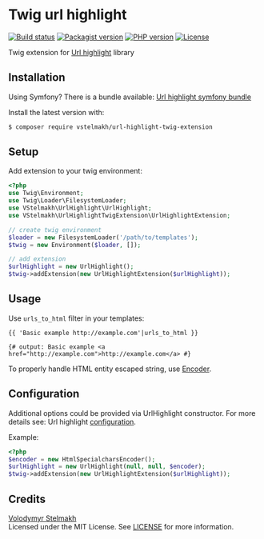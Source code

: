 # Twig url highlight
[![Build status](https://github.com/vstelmakh/url-highlight-twig-extension/workflows/build/badge.svg?branch=master)](https://github.com/vstelmakh/url-highlight-twig-extension/actions)
[![Packagist version](https://img.shields.io/packagist/v/vstelmakh/url-highlight-twig-extension?color=orange)](https://packagist.org/packages/vstelmakh/url-highlight-twig-extension)
[![PHP version](https://img.shields.io/packagist/php-v/vstelmakh/url-highlight-twig-extension)](https://www.php.net/)
[![License](https://img.shields.io/github/license/vstelmakh/url-highlight-twig-extension?color=yellowgreen)](LICENSE)

Twig extension for [Url highlight](https://github.com/vstelmakh/url-highlight) library  

## Installation
Using Symfony? There is a bundle available: [Url highlight symfony bundle](https://github.com/vstelmakh/url-highlight-symfony-bundle)  

Install the latest version with:  
```bash
$ composer require vstelmakh/url-highlight-twig-extension
```

## Setup
Add extension to your twig environment:  
```php
<?php
use Twig\Environment;
use Twig\Loader\FilesystemLoader;
use VStelmakh\UrlHighlight\UrlHighlight;
use VStelmakh\UrlHighlightTwigExtension\UrlHighlightExtension;

// create twig environment
$loader = new FilesystemLoader('/path/to/templates');
$twig = new Environment($loader, []);

// add extension
$urlHighlight = new UrlHighlight();
$twig->addExtension(new UrlHighlightExtension($urlHighlight));
```

## Usage
Use `urls_to_html` filter in your templates:  
```twig
{{ 'Basic example http://example.com'|urls_to_html }}

{# output: Basic example <a href="http://example.com">http://example.com</a> #}
```

To properly handle HTML entity escaped string, use [Encoder](https://github.com/vstelmakh/url-highlight#encoder).

## Configuration
Additional options could be provided via UrlHighlight constructor. For more details see: Url highlight [configuration](https://github.com/vstelmakh/url-highlight#configuration).

Example:
```php
<?php
$encoder = new HtmlSpecialcharsEncoder();
$urlHighlight = new UrlHighlight(null, null, $encoder);
$twig->addExtension(new UrlHighlightExtension($urlHighlight));
```

## Credits
[Volodymyr Stelmakh](https://github.com/vstelmakh)  
Licensed under the MIT License. See [LICENSE](LICENSE) for more information.  